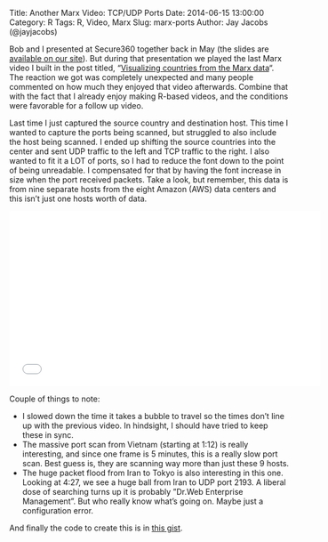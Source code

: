 Title: Another Marx Video: TCP/UDP Ports
Date: 2014-06-15 13:00:00
Category: R
Tags: R, Video, Marx
Slug: marx-ports
Author: Jay Jacobs (@jayjacobs)

Bob and I presented at Secure360 together back in May (the slides are [available on our site]( http://dds.ec/sec360/2014)).   But during that presentation we played the last Marx video I built in the post titled, “[Visualizing countries from the Marx data](http://datadrivensecurity.info/blog/posts/2014/Apr/marxvideo/)“.  The reaction we got was completely unexpected and many people commented on how much they enjoyed that video afterwards. Combine that with the fact that I already enjoy making R-based videos, and the conditions were favorable for a follow up video.

Last time I just captured the source country and destination host.  This time I wanted to capture the ports being scanned, but struggled to also include the host being scanned.  I ended up shifting the source countries into the center and sent UDP traffic to the left and TCP traffic to the right.  I also wanted to fit it a LOT of ports, so I had to reduce the font down to the point of being unreadable.  I compensated for that by having the font increase in size when the port received packets.   Take a look, but remember, this data is from nine separate hosts from the eight Amazon (AWS) data centers and this isn’t just one hosts worth of data.

<iframe width="560" height="315" src="//www.youtube.com/embed/GEjzCR1fN8Y" frameborder="0" allowfullscreen></iframe>

Couple of things to note:

* I slowed down the time it takes a bubble to travel so the times don’t line up with the previous video.  In hindsight, I should have tried to keep these in sync. 
* The massive port scan from Vietnam (starting at 1:12) is really interesting, and since one frame is 5 minutes, this is a really slow port scan.  Best guess is, they are scanning way more than just these 9 hosts.
* The huge packet flood from Iran to Tokyo is also interesting in this one.  Looking at 4:27, we see a huge ball from Iran to UDP port 2193.  A liberal dose of searching turns up it is probably ”Dr.Web Enterprise Management”.  But who really know what’s going on.  Maybe just a configuration error. 

And finally the code to create this is in [this gist](https://gist.github.com/jayjacobs/b42ac3661d38f2b83350). 
